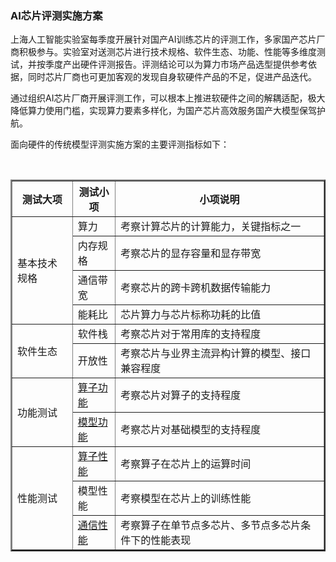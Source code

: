 ### AI芯片评测实施方案

上海人工智能实验室每季度开展针对国产AI训练芯片的评测工作，多家国产芯片厂商积极参与。实验室对送测芯片进行技术规格、软件生态、功能、性能等多维度测试，并按季度产出硬件评测报告。评测结论可以为算力市场产品选型提供参考依据，同时芯片厂商也可更加客观的发现自身软硬件产品的不足，促进产品迭代。

通过组织AI芯片厂商开展评测工作，可以根本上推进软硬件之间的解耦适配，极大降低算力使用门槛，实现算力要素多样化，为国产芯片高效服务国产大模型保驾护航。 

面向硬件的传统模型评测实施方案的主要评测指标如下：
<table border="2px">
        <tr>
        <th>测试大项</th>
        <th>测试小项</th>
        <th>小项说明</th>
    </tr>
    <tr>
        <td rowspan="4">基本技术规格 </td>
        <td>算力</td>
        <td>考察计算芯片的计算能力，关键指标之一</td>
    </tr>
    <tr>
        <td>内存规格</td>
        <!-- <a href="https://github.com/DeepLink-org/AIChipBenchmark/blob/main/operators/speed_test/communication_bench/readme.md"></a> -->
        <td>考察芯片的显存容量和显存带宽</td>
    </tr>
    <tr>
        <td>通信带宽</td>
        <td>考察芯片的跨卡跨机数据传输能力</td>
    </tr>
    <tr>
        <td>能耗比</td>
        <td>芯片算力与芯片标称功耗的比值</td>
    </tr> 
 	<tr>
        <td rowspan="2">软件生态</td>
        <td>软件栈</td>
        <td>考察芯片对于常用库的支持程度 </td>
    </tr>
    <tr>
        <td>开放性</td>
        <td>考察芯片与业界主流异构计算的模型、接口兼容程度</td>
    </tr>
    <tr>
        <td rowspan="2">功能测试</td>
        <td><a href=="https://github.com/DeepLink-org/AIChipBenchmark/tree/main/operators/accuracy_test">算子功能 </a></td>
        <td>考察芯片对算子的支持程度</td>
    </tr>
    <tr>
        <td><a href="https://github.com/DeepLink-org/AIChipBenchmark/blob/main/models/readme.md">模型功能 </a></td>
        <td>考察芯片对基础模型的支持程度</td>
    </tr>
    <tr>
        <td rowspan="3">性能测试</td>
        <td><a href ="https://github.com/DeepLink-org/AIChipBenchmark/blob/main/operators/speed_test/readme.md">算子性能 </a></td>
        <td>考察算子在芯片上的运算时间</td>
    </tr>
    <tr>
        <td>模型性能</td>
        <td>考察模型在芯片上的训练性能</td>
    </tr>
    <tr>
        <td><a href="https://github.com/DeepLink-org/AIChipBenchmark/blob/main/operators/speed_test/communication_bench/readme.md">通信性能</a></td>
        <td>考察算⼦在单节点多芯⽚、多节点多芯⽚条件下的性能表现</td>
    </tr>
</table>